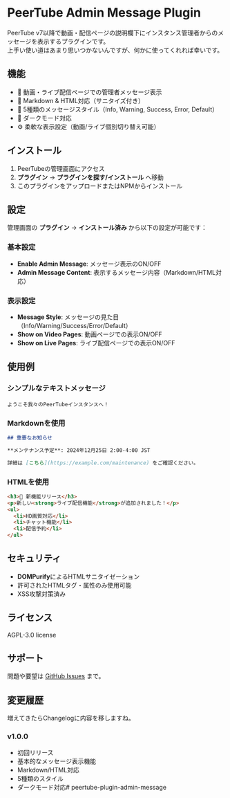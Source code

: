 # PeerTube Admin Message Plugin

PeerTube v7以降で動画・配信ページの説明欄下にインスタンス管理者からのメッセージを表示するプラグインです。<br>
上手い使い道はあまり思いつかないんですが、何かに使ってくれれば幸いです。

## 機能

- 🎯 動画・ライブ配信ページでの管理者メッセージ表示
- 📝 Markdown & HTML対応（サニタイズ付き）
- 🎨 5種類のメッセージスタイル（Info, Warning, Success, Error, Default）
- 🌙 ダークモード対応
- ⚙️ 柔軟な表示設定（動画/ライブ個別切り替え可能）

## インストール

1. PeerTubeの管理画面にアクセス
2. **プラグイン** → **プラグインを探す/インストール** へ移動
3. このプラグインをアップロードまたはNPMからインストール

## 設定

管理画面の **プラグイン** → **インストール済み** から以下の設定が可能です：

### 基本設定
- **Enable Admin Message**: メッセージ表示のON/OFF
- **Admin Message Content**: 表示するメッセージ内容（Markdown/HTML対応）

### 表示設定
- **Message Style**: メッセージの見た目（Info/Warning/Success/Error/Default）
- **Show on Video Pages**: 動画ページでの表示ON/OFF
- **Show on Live Pages**: ライブ配信ページでの表示ON/OFF

## 使用例

### シンプルなテキストメッセージ
```
ようこそ我々のPeerTubeインスタンスへ！
```

### Markdownを使用
```markdown
## 重要なお知らせ

**メンテナンス予定**: 2024年12月25日 2:00-4:00 JST

詳細は [こちら](https://example.com/maintenance) をご確認ください。
```

### HTMLを使用
```html
<h3>🎉 新機能リリース</h3>
<p>新しい<strong>ライブ配信機能</strong>が追加されました！</p>
<ul>
  <li>HD画質対応</li>
  <li>チャット機能</li>
  <li>配信予約</li>
</ul>
```

## セキュリティ

- **DOMPurify**によるHTMLサニタイゼーション
- 許可されたHTMLタグ・属性のみ使用可能
- XSS攻撃対策済み

## ライセンス

AGPL-3.0 license

## サポート

問題や要望は [GitHub Issues](https://github.com/PYU224/peertube-plugin-admin-message/issues) まで。

## 変更履歴

増えてきたらChangelogに内容を移しますね。

### v1.0.0
- 初回リリース
- 基本的なメッセージ表示機能
- Markdown/HTML対応
- 5種類のスタイル
- ダークモード対応# peertube-plugin-admin-message
